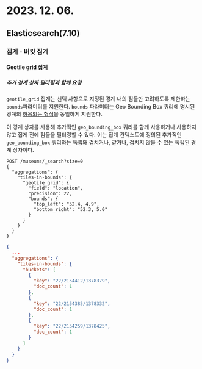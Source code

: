 # 2023. 12. 06.

## Elasticsearch(7.10)

### 집계 - 버킷 집계

#### Geotile grid 집계

##### 추가 경계 상자 필터링과 함께 요청

`geotile_grid` 집계는 선택 사항으로 지정된 경계 내의 점들만 고려하도록 제한하는 `bounds`파라미터를 지원한다. `bounds` 파라미터는 Geo Bounding Box 쿼리에 명시된 경계의 [허용되는 형식][geo-bounding-box-query-accepted-format]을 동일하게 지원한다.

이 경계 상자를 사용해 추가적인 `geo_bounding_box` 쿼리를 함께 사용하거나 사용하지 않고 집게 전에 점들을 필터링할 수 있다. 이는 집계 컨텍스트에 정의된 추가적인 `geo_bounding_box` 쿼리와는 독립돼 겹치거나, 같거나, 겹치지 않을 수 있는 독립된 경계 상자이다.

```http
POST /museums/_search?size=0
{
  "aggregations": {
    "tiles-in-bounds": {
      "geotile_grid": {
        "field": "location",
        "precision": 22,
        "bounds": {
          "top_left": "52.4, 4.9",
          "bottom_right": "52.3, 5.0"
        }
      }
    }
  }
}
```

```json
{
  ...
  "aggregations": {
    "tiles-in-bounds": {
      "buckets": [
        {
          "key": "22/2154412/1378379",
          "doc_count": 1
        },
        {
          "key": "22/2154385/1378332",
          "doc_count": 1
        },
        {
          "key": "22/2154259/1378425",
          "doc_count": 1
        }
      ]
    }
  }
}
```



[geo-bounding-box-query-accepted-format]: https://www.elastic.co/guide/en/elasticsearch/reference/7.10/query-dsl-geo-bounding-box-query.html#query-dsl-geo-bounding-box-query-accepted-formats